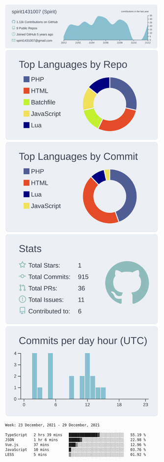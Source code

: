 [![](https://raw.githubusercontent.com/spirit1431007/spirit1431007/master/profile-summary-card-output/nord_bright/0-profile-details.svg)](https://git.io/spiritx)
[![](https://raw.githubusercontent.com/spirit1431007/spirit1431007/master/profile-summary-card-output/nord_bright/1-repos-per-language.svg)](https://git.io/spiritx) [![](https://raw.githubusercontent.com/spirit1431007/spirit1431007/master/profile-summary-card-output/nord_bright/2-most-commit-language.svg)](https://git.io/spiritx)
[![](https://raw.githubusercontent.com/spirit1431007/spirit1431007/master/profile-summary-card-output/nord_bright/3-stats.svg)](https://git.io/spiritx) [![](https://raw.githubusercontent.com/spirit1431007/spirit1431007/master/profile-summary-card-output/nord_bright/4-productive-time.svg)](https://git.io/spiritx)

<!--START_SECTION:waka-->
```text
Week: 23 December, 2021 - 29 December, 2021

TypeScript   2 hrs 39 mins   █████████████▓░░░░░░░░░░░   55.19 % 
JSON         1 hr 6 mins     █████▓░░░░░░░░░░░░░░░░░░░   22.98 % 
Vue.js       37 mins         ███▒░░░░░░░░░░░░░░░░░░░░░   12.96 % 
JavaScript   10 mins         █░░░░░░░░░░░░░░░░░░░░░░░░   03.76 % 
LESS         5 mins          ▒░░░░░░░░░░░░░░░░░░░░░░░░   01.92 % 
```
<!--END_SECTION:waka-->
